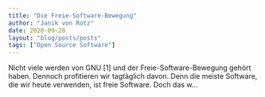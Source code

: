 ```yaml
---
title: "Die Freie-Software-Bewegung"
author: "Janik von Rotz"
date: 2020-09-28
layout: "blog/posts/posts"
tags: ["Open Source Software"]
---
```


Nicht viele werden von GNU [1] und der Freie-Software-Bewegung gehört haben. Dennoch profitieren wir tagtäglich davon. Denn die meiste Software, die wir heute verwenden, ist freie Software. Doch das w...


